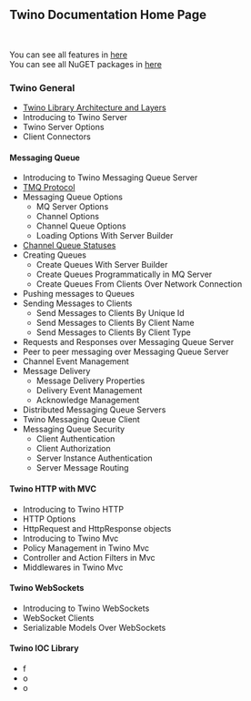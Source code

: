 ## Twino Documentation Home Page
<br>

You can see all features in [here](https://github.com/mhelvacikoylu/twino/blob/v2/docs/Features.MD)<br>
You can see all NuGET packages in [here](https://github.com/mhelvacikoylu/twino/blob/v2/docs/Packages.MD)<br>

### Twino General

* [Twino Library Architecture and Layers](https://github.com/mhelvacikoylu/twino/blob/v2/docs/general/Architecture.MD)
* Introducing to Twino Server
* Twino Server Options
* Client Connectors

#### Messaging Queue

* Introducing to Twino Messaging Queue Server
* [TMQ Protocol](https://github.com/mhelvacikoylu/twino/blob/v2/docs/mq/TMQ%20Protocol.MD)
* Messaging Queue Options
  * MQ Server Options
  * Channel Options
  * Channel Queue Options
  * Loading Options With Server Builder
* [Channel Queue Statuses](https://github.com/mhelvacikoylu/twino/blob/v2/docs/mq/Queue%20Statuses.MD)
* Creating Queues
  * Create Queues With Server Builder
  * Create Queues Programmatically in MQ Server
  * Create Queues From Clients Over Network Connection
* Pushing messages to Queues
* Sending Messages to Clients
  * Send Messages to Clients By Unique Id
  * Send Messages to Clients By Client Name
  * Send Messages to Clients By Client Type
* Requests and Responses over Messaging Queue Server
* Peer to peer messaging over Messaging Queue Server
* Channel Event Management
* Message Delivery
  * Message Delivery Properties
  * Delivery Event Management
  * Acknowledge Management
* Distributed Messaging Queue Servers
* Twino Messaging Queue Client
* Messaging Queue Security
  * Client Authentication
  * Client Authorization
  * Server Instance Authentication
  * Server Message Routing

#### Twino HTTP with MVC

* Introducing to Twino HTTP
* HTTP Options
* HttpRequest and HttpResponse objects
* Introducing to Twino Mvc
* Policy Management in Twino Mvc
* Controller and Action Filters in Mvc
* Middlewares in Twino Mvc

#### Twino WebSockets

* Introducing to Twino WebSockets
* WebSocket Clients
* Serializable Models Over WebSockets

#### Twino IOC Library

* f
* o
* o
